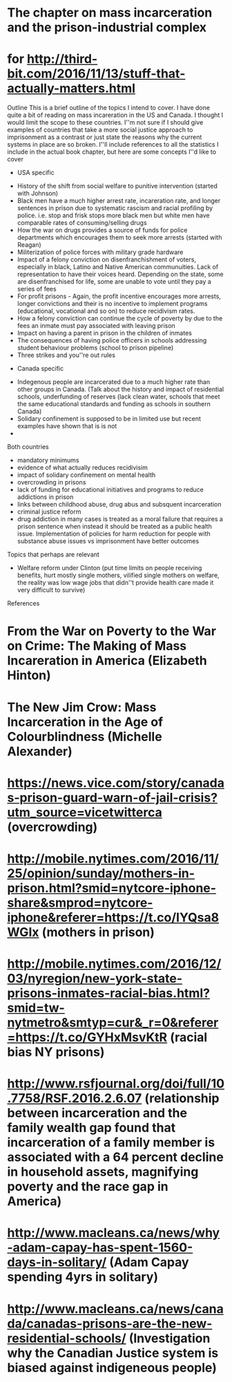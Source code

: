 # The chapter on mass incarceration and the prison-industrial complex
# for http://third-bit.com/2016/11/13/stuff-that-actually-matters.html

Outline
This is a brief outline of the topics I intend to cover.  I have done quite a bit of reading on mass incareration in the US and Canada.  I thought I would limit the scope to these countries.  I''m not sure if I should give examples of countries that take a more social justice approach to imprisonment as a contrast or just state the reasons why the current systems in place are so broken.  I''ll include references to all the statistics I include in the actual book chapter, but here are some concepts I''d like to cover

- USA specific
*  History of the shift from social welfare to punitive intervention (started with Johnson)
* Black men have a much higher arrest rate, incareration rate, and longer sentences in prison due to systematic rascism and racial profiling by police. i.e. stop and frisk stops more black men but white men have comparable rates of consuming/selling drugs
* How the war on drugs provides a source of funds for police departments which encourages them to seek more arrests (started with Reagan)
* Militerization of police forces with military grade hardware
* Impact of a felony conviction on disenfranchishment of voters, especially in black, Latino and Native American communuities. Lack of representation to have their voices heard. Depending on the state, some are disenfranchised for life, some are unable to vote until they pay a series of fees
* For profit prisons - Again, the profit incentive encourages more arrests, longer convictions and their is no incentive to implement programs (educational, vocational and so on) to reduce recidivism rates.
* How a felony conviction can continue the cycle of poverty by due to the fees an inmate must pay  associated with leaving prison
* Impact on having a parent in prison in the children of inmates
* The consequences of having police officers in schools addressing student behaviour problems (school to prison pipeline)
* Three strikes and you''re out rules


- Canada specific 
* Indegenous people are incarcerated due to a much higher rate than other groups in Canada.  (Talk about the history and impact of residential schools, underfunding of reserves (lack clean water, schools that meet the same educational standards and funding as schools in southern Canada)
* Solidary confinement is supposed to be in limited use but recent examples have shown that is is not 
* 

Both countries
* mandatory minimums
* evidence of what actually reduces recidivisim
* impact of solidary confinement on mental health
* overcrowding in prisons
* lack of funding for educational initiatives and programs to reduce addictions in prison
* links between childhood abuse, drug abus and subsquent incarceration
* criminal justice reform
* drug addiction in many cases is treated as a moral failure that requires a prison sentence when instead it should be treated as a public health issue. Implementation of policies for harm reduction for people with substance abuse issues vs imprisonment have better outcomes

Topics that perhaps are relevant
* Welfare reform under Clinton (put time limits on people receiving benefits, hurt mostly single mothers, vilified single mothers on welfare, the reality was low wage jobs that didn''t provide health care made it very difficult to survive)


References
# From the War on Poverty to the War on Crime: The Making of Mass Incareration in America (Elizabeth Hinton)
# The New Jim Crow: Mass Incarceration in the Age of Colourblindness (Michelle Alexander)
# https://news.vice.com/story/canadas-prison-guard-warn-of-jail-crisis?utm_source=vicetwitterca (overcrowding)
# http://mobile.nytimes.com/2016/11/25/opinion/sunday/mothers-in-prison.html?smid=nytcore-iphone-share&smprod=nytcore-iphone&referer=https://t.co/IYQsa8WGIx (mothers in prison)
# http://mobile.nytimes.com/2016/12/03/nyregion/new-york-state-prisons-inmates-racial-bias.html?smid=tw-nytmetro&smtyp=cur&_r=0&referer=https://t.co/GYHxMsvKtR (racial bias NY prisons)
# http://www.rsfjournal.org/doi/full/10.7758/RSF.2016.2.6.07 (relationship between incarceration and the family wealth gap found that incarceration of a family member is associated with a 64 percent decline in household assets, magnifying poverty and the race gap in America)
# http://www.macleans.ca/news/why-adam-capay-has-spent-1560-days-in-solitary/ (Adam Capay spending 4yrs in solitary)
# http://www.macleans.ca/news/canada/canadas-prisons-are-the-new-residential-schools/ (Investigation why the Canadian Justice system is biased against indigeneous people)
